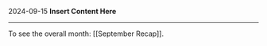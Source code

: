 2024-09-15
__Insert Content Here__
_______________________
To see the overall month: [[September Recap]].